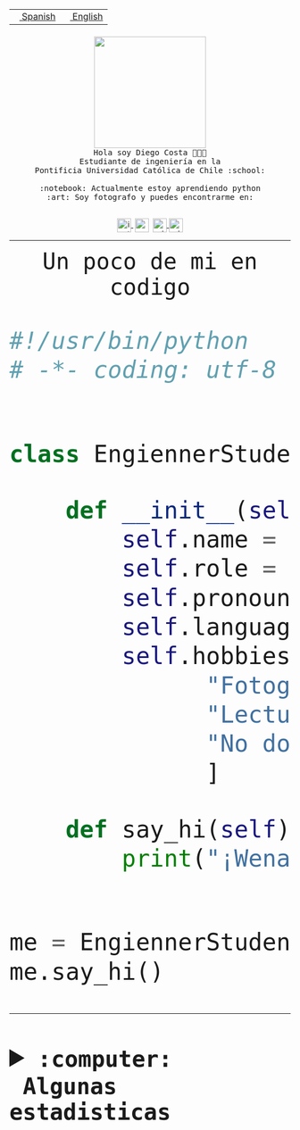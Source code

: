 <table border="0"  align="right">
 <tr><td><a href="README.md"><img src="https://upload.wikimedia.org/wikipedia/commons/thumb/8/89/Bandera_de_Espa%C3%B1a.svg/1200px-Bandera_de_Espa%C3%B1a.svg.png" height="10"> Spanish</a></td>
 <td><a href="README.en.md"><img src="https://upload.wikimedia.org/wikipedia/commons/a/a4/Flag_of_the_United_States.svg" height="10"> English</a></td></tr>
</table><br><br><br>


<p align="center">
  <img src="https://github.com/diegocostares/diegocostares/blob/main/Images/aaa2.gif?raw=true" height="200px" weight="200px">
  <br><samp>
    Hola soy Diego Costa 👨🏻‍💻<br>
    Estudiante de ingeniería en la <br>
    Pontificia Universidad Católica de Chile :school:<br>
  <br>
    :notebook: Actualmente estoy aprendiendo python <br>
    :art: Soy fotografo y puedes encontrarme en: <br>
  <br></samp>
  
</p>

<p align="center">
   <a href="https://instagram.com/diegocosta_no" target="blank">
    <img 
    align="center" src="https://cdn.jsdelivr.net/npm/simple-icons@3.0.1/icons/instagram.svg" alt="instagram" height="25px" width="25px" />
  </a>
  <a style="border: 3px solid; color: white;"href="https://t.me/diegocosta_no" target="blank">
  <img
  align="center" alt="Telegram" width="25px" src="https://icons-for-free.com/iconfiles/png/512/Telegram-1324888767380505522.png" />
</a>
<a href="https://api.whatsapp.com/send?phone=56971897835&text=Hola!" target="blank">
  <img
  align="center" alt="wtsp" width="25px" src="https://img.icons8.com/pastel-glyph/2x/whatsapp--v2.png" />
</a>
<a href="https://www.linkedin.com/in/diego-costa-786249213/" target="blank">
  <img
  align="center" alt="wtsp" width="25px" src="https://img.icons8.com/metro/452/linkedin.png" />
</a>

  </a>
</p>

---


<p align="center"><font size="25"><samp>Un poco de mi en codigo</samp></front></p>


```python
#!/usr/bin/python
# -*- coding: utf-8 -*-


class EngiennerStudent:

    def __init__(self):
        self.name = "Diego Costa"
        self.role = "Estudiante"
        self.pronouns = "he/him"
        self.language_spoken = ["es_CL", "en_US"]
        self.hobbies = [
              "Fotografia",
              "Lectura",
              "No dormir",
              ]

    def say_hi(self):
        print("¡Wena mundo!")


me = EngiennerStudent()
me.say_hi()
```
---
<details>
  <summary><b><samp>:computer: &nbsp;Algunas estadisticas</samp></b></summary>
  <br/></p>

<!--START_SECTION:waka-->
![Code Time](http://img.shields.io/badge/Code%20Time-911%20hrs%2053%20mins-blue)

**Soy nocturno 🦉** 

```text
🌞 Mañana                 8 commits           ░░░░░░░░░░░░░░░░░░░░░░░░░   00.30 % 
🌆 Día                    799 commits         ████████░░░░░░░░░░░░░░░░░   30.37 % 
🌃 Tarde                  1144 commits        ███████████░░░░░░░░░░░░░░   43.48 % 
🌙 Noche                  680 commits         ██████░░░░░░░░░░░░░░░░░░░   25.85 % 
```
📅 **Soy más productivo los Martes** 

```text
Lunes                    406 commits         ████░░░░░░░░░░░░░░░░░░░░░   15.43 % 
Martes                   527 commits         █████░░░░░░░░░░░░░░░░░░░░   20.03 % 
Miércoles                340 commits         ███░░░░░░░░░░░░░░░░░░░░░░   12.92 % 
Jueves                   327 commits         ███░░░░░░░░░░░░░░░░░░░░░░   12.43 % 
Viernes                  418 commits         ████░░░░░░░░░░░░░░░░░░░░░   15.89 % 
Sábado                   219 commits         ██░░░░░░░░░░░░░░░░░░░░░░░   08.32 % 
Domingo                  394 commits         ████░░░░░░░░░░░░░░░░░░░░░   14.98 % 
```


📊 **Esta semana me dediqué a** 

```text
🐱‍💻 Proyectos: 
2023-1-S4-Grupo2-Backend 10 hrs 25 mins      ████████░░░░░░░░░░░░░░░░░   33.29 % 
2023-1-S4-Grupo2-IA      7 hrs 30 mins       ██████░░░░░░░░░░░░░░░░░░░   23.96 % 
CAPSTONE                 3 hrs 40 mins       ███░░░░░░░░░░░░░░░░░░░░░░   11.76 % 
private-test             3 hrs 7 mins        ██░░░░░░░░░░░░░░░░░░░░░░░   10.00 % 
Estocasticos control 9may1 hr 37 mins        █░░░░░░░░░░░░░░░░░░░░░░░░   05.19 % 
```


 Last Updated on 11/05/2023 10:20:50 UTC
<!--END_SECTION:waka-->
  
  

<p align="center"> <img src="https://github-readme-stats.vercel.app/api?username=diegocostares&show_icons=true&theme=ayu-mirage" alt="abhisheknaiidu" /></p>
 
</details>
